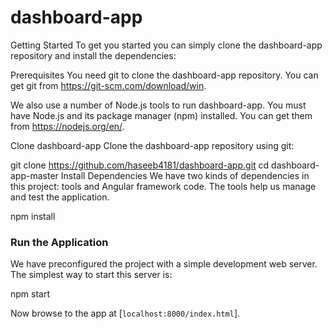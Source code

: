 # dashboard-app

Getting Started
To get you started you can simply clone the dashboard-app repository and install the dependencies:

Prerequisites
You need git to clone the dashboard-app repository. You can get git from https://git-scm.com/download/win.

We also use a number of Node.js tools to run dashboard-app. You must have Node.js and its package manager (npm) installed. You can get them from https://nodejs.org/en/.

Clone dashboard-app
Clone the dashboard-app repository using git:

git clone https://github.com/haseeb4181/dashboard-app.git
cd dashboard-app-master
Install Dependencies
We have two kinds of dependencies in this project: tools and Angular framework code. The tools help us manage and test the application.

npm install

### Run the Application

We have preconfigured the project with a simple development web server. The simplest way to start
this server is:

npm start


Now browse to the app at [`localhost:8000/index.html`].
